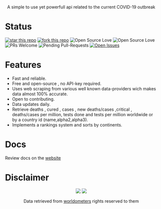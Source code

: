<div style="text-align:center;">

<p>A simple to use yet powerfull api related to the current COVID-19 outbreak</p>
</div>

# Status
[![star this repo](http://githubbadges.com/star.svg?user=Mahdios&repo=covid-api&style=flat)](https://github.com/Mahdios/covid-api) [![fork this repo](http://githubbadges.com/fork.svg?user=Mahdios&repo=covid-api&style=flat)](https://github.com/Mahdios/covid-api/fork) ![Open Source Love](https://badges.frapsoft.com/os/v1/open-source.svg?v=102) ![Open Source Love](https://badges.frapsoft.com/os/gpl/gpl.svg?v=102) ![PRs Welcome](https://img.shields.io/badge/PRs-welcome-brightgreen.svg?style=flat-square) ![Pending Pull-Requests](http://githubbadges.herokuapp.com/Mahdios/covid-api/pulls.svg?style=flat) [![Open Issues](http://githubbadges.herokuapp.com/Mahdios/covid-api/issues.svg?style=flat)](https://github.com/boennemann/badges/issues)
# Features
- Fast and reliable.
- Free and open-source , no API-key required.
- Uses web scraping from various well known data-providers wich makes data almost 100% accurate.
- Open to contributing.
- Data updates daily.
- Retrieve deaths , cured , cases , new deaths/cases  ,critical , deaths/cases per million, tests done and tests per million worldwide or by a country id (name,alpha2,alpha3).
- Implements a rankings system and sorts by continents.
# Docs
Review docs on the [website]()
# Disclaimer

<div style="text-align:center;">
  <img style="display:inline-block;" src='https://forthebadge.com/images/badges/built-with-love.svg'>
  <img style="display:inline-block;" src='https://forthebadge.com/images/badges/built-by-developers.svg'> 
  <p>Data retrieved from <a href="https://www.worldometers.info/coronavirus/">worldometers</a> rights reserved to them</p>
</div>
